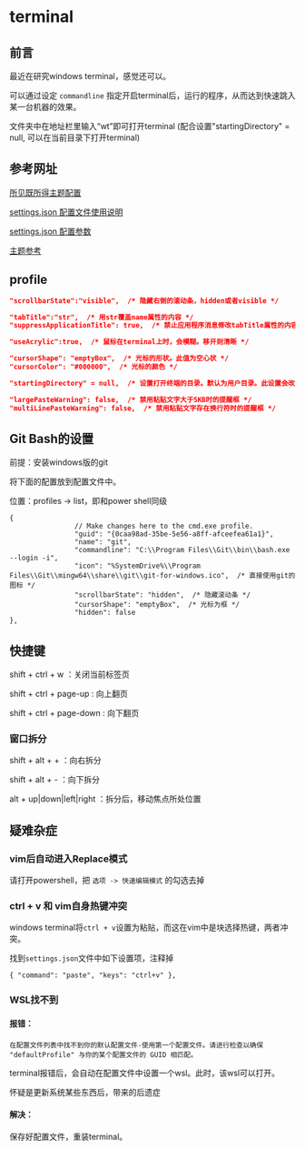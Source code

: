 # terminal

## 前言

最近在研究windows terminal，感觉还可以。

可以通过设定 `commandline` 指定开启terminal后，运行的程序，从而达到快速跳入某一台机器的效果。

文件夹中在地址栏里输入“wt”即可打开terminal (配合设置"startingDirectory" = null, 可以在当前目录下打开terminal)

## 参考网址

[所见既所得主题配置](https://terminal.sexy/)

[settings.json 配置文件使用说明](https://github.com/microsoft/terminal/blob/master/doc/user-docs/UsingJsonSettings.md)

[settings.json 配置参数](https://github.com/microsoft/terminal/blob/master/doc/cascadia/SettingsSchema.md)

[主题参考](https://github.com/mbadolato/iTerm2-Color-Schemes/tree/master/windowsterminal)

## profile

``` json
"scrollbarState":"visible",  /* 隐藏右侧的滚动条，hidden或者visible */

"tabTitle":"str",  /* 用str覆盖name属性的内容 */
"suppressApplicationTitle": true,  /* 禁止应用程序消息修改tabTitle属性的内容 */

"useAcrylic":true,  /* 鼠标在terminal上时，会模糊。移开则清晰 */

"cursorShape": "emptyBox",  /* 光标的形状。此值为空心状 */
"cursorColor": "#000000",  /* 光标的颜色 */

"startingDirectory" = null,  /* 设置打开终端的目录。默认为用户目录。此设置会改为当前目录打开终端 */

"largePasteWarning": false,  /* 禁用粘贴文字大于5KB时的提醒框 */
"multiLinePasteWarning": false,  /* 禁用粘贴文字存在换行符时的提醒框 */
```

## Git Bash的设置

前提：安装windows版的git

将下面的配置放到配置文件中。

位置：profiles -> list，即和power shell同级

```
{
                // Make changes here to the cmd.exe profile.
                "guid": "{0caa98ad-35be-5e56-a8ff-afceefea61a1}",
                "name": "git",
                "commandline": "C:\\Program Files\\Git\\bin\\bash.exe --login -i",
                "icon": "%SystemDrive%\\Program Files\\Git\\mingw64\\share\\git\\git-for-windows.ico",  /* 直接使用git的图标 */
                "scrollbarState": "hidden",  /* 隐藏滚动条 */
                "cursorShape": "emptyBox",  /* 光标为框 */
                "hidden": false
},
```

## 快捷键

shift + ctrl + w ：关闭当前标签页

shift + ctrl + page-up : 向上翻页

shift + ctrl + page-down : 向下翻页

### 窗口拆分

shift + alt + + ：向右拆分

shift + alt + - ：向下拆分

alt + up|down|left|right ：拆分后，移动焦点所处位置

## 疑难杂症

### vim后自动进入Replace模式

请打开powershell，把 `选项 -> 快速编辑模式` 的勾选去掉

### ctrl + v 和 vim自身热键冲突

windows terminal将`ctrl + v`设置为粘贴，而这在vim中是块选择热键，两者冲突。

找到`settings.json`文件中如下设置项，注释掉

```
{ "command": "paste", "keys": "ctrl+v" },
```

### WSL找不到

#### 报错：

```
在配置文件列表中找不到你的默认配置文件-使用第一个配置文件。请进行检查以确保 "defaultProfile" 与你的某个配置文件的 GUID 相匹配。
```

terminal报错后，会自动在配置文件中设置一个wsl。此时，该wsl可以打开。

怀疑是更新系统某些东西后，带来的后遗症

#### 解决：

保存好配置文件，重装terminal。